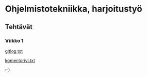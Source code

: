 # Ohjelmistotekniikka, harjoitustyö
## Tehtävät
### Viikko 1
[gitlog.txt](https://github.com/nualn/ot-harjoitustyo/blob/main/laskarit/viikko1/gitlog.txt)

[komentorivi.txt](https://github.com/nualn/ot-harjoitustyo/blob/main/laskarit/viikko1/komentorivi.txt)

:-)
